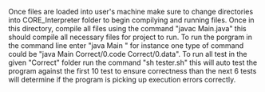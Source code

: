 Once files are loaded into user's machine make sure to change directories into CORE_Interpreter folder to begin compilying and 
running files. Once in this directory, compile all files using the command "javac Main.java" this should compile all necessary 
files for project to run. To run the porgram in the command line enter "java Main <codefile> <datafile>" for instance one type
of command could be "java Main Correct/0.code Correct/0.data". To run all test in the given "Correct" folder run the command 
"sh tester.sh" this will auto test the program against the first 10 test to ensure correctness than the next 6 tests will 
determine if the program is picking up execution errors correctly.
